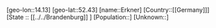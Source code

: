 ﻿---
location: [52.43,14.13]
type: City
tags:
- geo/City


SpocWebEntityId: 30052
isDeleted: false
confidential: public

---
[geo-lon::14.13]
[geo-lat::52.43]
[name::Erkner]
[Country::[[Germany]]]
[State :: [[../../Brandenburg]] ]
[Population::]
[Unknown::]

